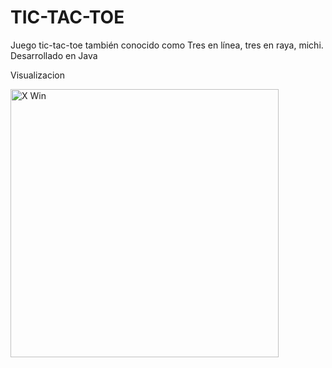 # TIC-TAC-TOE
Juego tic-tac-toe también conocido como Tres en línea,  tres en raya, michi. Desarrollado en Java

Visualizacion 

<img width="429" alt="X Win" src="https://user-images.githubusercontent.com/81385175/141539396-53a31186-8cfe-42bd-8abf-608fec676404.png">

